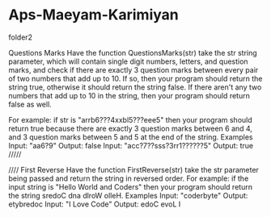 # Aps-Maeyam-Karimiyan
folder2

Questions Marks
Have the function QuestionsMarks(str) take the str string parameter, which will contain single digit numbers, letters, and question marks, and check if there are exactly 3 question marks between every pair of two numbers that add up to 10. If so, then your program should return the string true, otherwise it should return the string false. If there aren't any two numbers that add up to 10 in the string, then your program should return false as well.

For example: if str is "arrb6???4xxbl5???eee5" then your program should return true because there are exactly 3 question marks between 6 and 4, and 3 question marks between 5 and 5 at the end of the string.
Examples
Input: "aa6?9"
Output: false
Input: "acc?7??sss?3rr1??????5"
Output: true
/////




////
First Reverse
Have the function FirstReverse(str) take the str parameter being passed and return the string in reversed order. For example: if the input string is "Hello World and Coders" then your program should return the string sredoC dna dlroW olleH.
Examples
Input: "coderbyte"
Output: etybredoc
Input: "I Love Code"
Output: edoC evoL I
